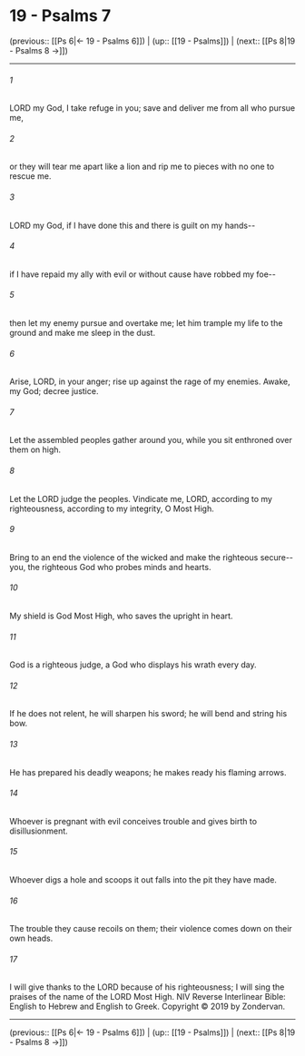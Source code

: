 # 19 - Psalms 7

(previous:: [[Ps 6|← 19 - Psalms 6]]) | (up:: [[19 - Psalms]]) | (next:: [[Ps 8|19 - Psalms 8 →]])

***


###### 1 
LORD my God, I take refuge in you; save and deliver me from all who pursue me, 

###### 2 
or they will tear me apart like a lion and rip me to pieces with no one to rescue me. 

###### 3 
LORD my God, if I have done this and there is guilt on my hands-- 

###### 4 
if I have repaid my ally with evil or without cause have robbed my foe-- 

###### 5 
then let my enemy pursue and overtake me; let him trample my life to the ground and make me sleep in the dust. 

###### 6 
Arise, LORD, in your anger; rise up against the rage of my enemies. Awake, my God; decree justice. 

###### 7 
Let the assembled peoples gather around you, while you sit enthroned over them on high. 

###### 8 
Let the LORD judge the peoples. Vindicate me, LORD, according to my righteousness, according to my integrity, O Most High. 

###### 9 
Bring to an end the violence of the wicked and make the righteous secure-- you, the righteous God who probes minds and hearts. 

###### 10 
My shield is God Most High, who saves the upright in heart. 

###### 11 
God is a righteous judge, a God who displays his wrath every day. 

###### 12 
If he does not relent, he will sharpen his sword; he will bend and string his bow. 

###### 13 
He has prepared his deadly weapons; he makes ready his flaming arrows. 

###### 14 
Whoever is pregnant with evil conceives trouble and gives birth to disillusionment. 

###### 15 
Whoever digs a hole and scoops it out falls into the pit they have made. 

###### 16 
The trouble they cause recoils on them; their violence comes down on their own heads. 

###### 17 
I will give thanks to the LORD because of his righteousness; I will sing the praises of the name of the LORD Most High. NIV Reverse Interlinear Bible: English to Hebrew and English to Greek. Copyright © 2019 by Zondervan.

***

(previous:: [[Ps 6|← 19 - Psalms 6]]) | (up:: [[19 - Psalms]]) | (next:: [[Ps 8|19 - Psalms 8 →]])

